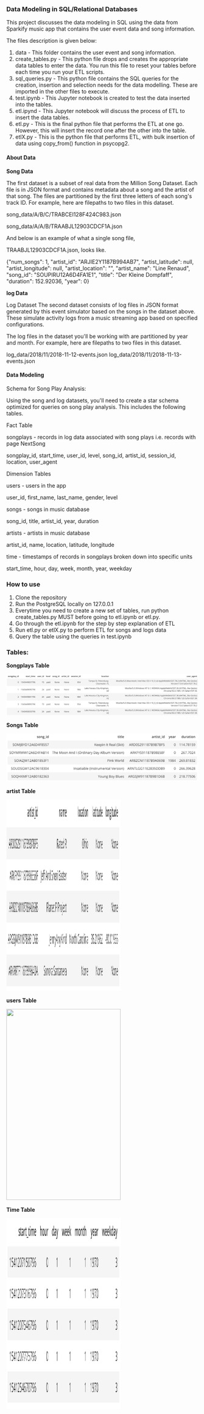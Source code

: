 ### Data Modeling in SQL/Relational Databases

This project discusses the data modeling in SQL using the data from Sparkify music app that contains the user event data and song information. 

The files description is given below:

1. data - This folder contains the user event and song information.
2. create_tables.py - This python file drops and creates the appropriate data tables to enter the data. You run this file to reset your tables before each time you run your ETL scripts.
3. sql_queries.py - This python file contains the SQL queries for the creation, insertion and selection needs for the data modelling. These are imported in the other files to execute.
4. test.ipynb - This Jupyter notebook is created to test the data inserted into the tables.
5. etl.ipynd - This Jupyter notebook will discuss the process of ETL to insert the data tables.
6. etl.py - This is the final python file that performs the ETL at one go. However, this will insert the record one after the other into the table.
7. etlX.py - This is the python file that performs ETL, with bulk insertion of data using copy_from() function in psycopg2.

#### About Data 

**Song Data** 

The first dataset is a subset of real data from the Million Song Dataset. Each file is in JSON format and contains metadata about a song and the artist of that song. The files are partitioned by the first three letters of each song's track ID. For example, here are filepaths to two files in this dataset.

song_data/A/B/C/TRABCEI128F424C983.json

song_data/A/A/B/TRAABJL12903CDCF1A.json

And below is an example of what a single song file, 

TRAABJL12903CDCF1A.json, looks like.

{"num_songs": 1, "artist_id": "ARJIE2Y1187B994AB7", "artist_latitude": null, "artist_longitude": null, "artist_location": "", "artist_name": "Line Renaud", "song_id": "SOUPIRU12A6D4FA1E1", "title": "Der Kleine Dompfaff", "duration": 152.92036, "year": 0}

**log Data** 

Log Dataset
The second dataset consists of log files in JSON format generated by this event simulator based on the songs in the dataset above. These simulate activity logs from a music streaming app based on specified configurations.

The log files in the dataset you'll be working with are partitioned by year and month. For example, here are filepaths to two files in this dataset.

log_data/2018/11/2018-11-12-events.json
log_data/2018/11/2018-11-13-events.json

#### Data Modeling

Schema for Song Play Analysis:

Using the song and log datasets, you'll need to create a star schema optimized for queries on song play analysis. This includes the following tables.

Fact Table

songplays - records in log data associated with song plays i.e. records with page NextSong

songplay_id, start_time, user_id, level, song_id, artist_id, session_id, location, user_agent

Dimension Tables

users - users in the app

user_id, first_name, last_name, gender, level

songs - songs in music database

song_id, title, artist_id, year, duration

artists - artists in music database

artist_id, name, location, latitude, longitude

time - timestamps of records in songplays broken down into specific units

start_time, hour, day, week, month, year, weekday

### How to use

1. Clone the repository
2. Run the PostgreSQL locally on 127.0.0.1
3. Everytime you need to create a new set of tables, run python create_tables.py MUST before going to etl.ipynb or etl.py.
4. Go through the etl.ipynb for the step by step explanation of ETL
5. Run etl.py or etlX.py to perform ETL for songs and logs data
6. Query the table using the queries in test.ipynb

### Tables:

**Songplays Table**

![songstable](/images/Songplays_table.png)

**Songs Table**

![songstable](/images/Songs_table.png)

**artist Table**

<img src="/images/artist_table.png" height="500" width="300">

<!-- ![artisttable]() -->

**users Table**

<img src="/images//images/users_table.png" height="500" width="300">

<!-- ![userstable]() -->

**Time Table**

<img src="/images/time_table.png" height="500" width="300">

<!-- ![timetable]() -->